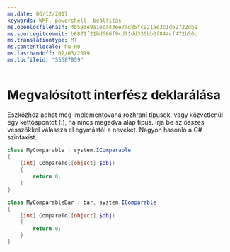 ```yaml
---
ms.date: 06/12/2017
keywords: WMF, powershell, beállítás
ms.openlocfilehash: 4b593e9a1eca43ee7ad85fc921ae3c1d62722db9
ms.sourcegitcommit: b6871f21bd666f9cd71dd336bb3f844cf472b56c
ms.translationtype: MT
ms.contentlocale: hu-HU
ms.lasthandoff: 02/03/2019
ms.locfileid: "55687859"
---
```

# <a name="declare-implemented-interface"></a>Megvalósított interfész deklarálása

Eszközhöz adhat meg implementovaná rozhraní típusok, vagy közvetlenül egy kettőspontot (:), ha nincs megadva alap típus. Írja be az összes vesszőkkel válassza el egymástól a neveket. Nagyon hasonló a C# szintaxist.

```powershell
class MyComparable : system.IComparable
{
    [int] CompareTo([object] $obj)
    {
        return 0;
    }
}

class MyComparableBar : bar, system.IComparable
{
    [int] CompareTo([object] $obj)
    {
        return 0;
    }
}
```

